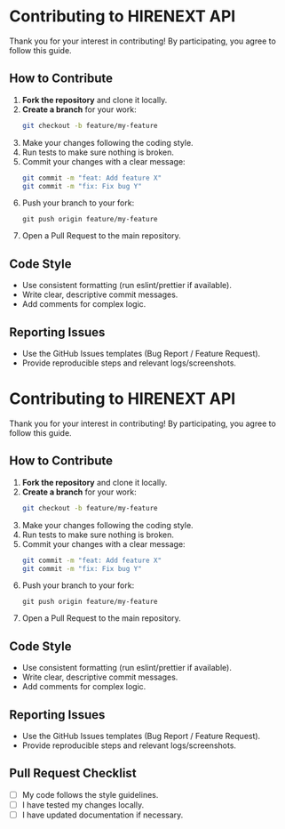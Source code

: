 # Contributing to HIRENEXT API

Thank you for your interest in contributing! By participating, you agree to follow this guide.

## How to Contribute

1. **Fork the repository** and clone it locally.
2. **Create a branch** for your work:
   ```bash
   git checkout -b feature/my-feature
   ```
3. Make your changes following the coding style.
4. Run tests to make sure nothing is broken.
5. Commit your changes with a clear message:
    ```bash
    git commit -m "feat: Add feature X"
    git commit -m "fix: Fix bug Y"
    ```
6. Push your branch to your fork:
    ```
    git push origin feature/my-feature
    ```
7. Open a Pull Request to the main repository.

## Code Style

- Use consistent formatting (run eslint/prettier if available).
- Write clear, descriptive commit messages.
- Add comments for complex logic.

## Reporting Issues

- Use the GitHub Issues templates (Bug Report / Feature Request).
- Provide reproducible steps and relevant logs/screenshots.

# Contributing to HIRENEXT API

Thank you for your interest in contributing! By participating, you agree to follow this guide.

## How to Contribute

1. **Fork the repository** and clone it locally.
2. **Create a branch** for your work:
   ```bash
   git checkout -b feature/my-feature
   ```
3. Make your changes following the coding style.
4. Run tests to make sure nothing is broken.
5. Commit your changes with a clear message:
    ```bash
    git commit -m "feat: Add feature X"
    git commit -m "fix: Fix bug Y"
    ```
6. Push your branch to your fork:
    ```
    git push origin feature/my-feature
    ```
7. Open a Pull Request to the main repository.

## Code Style

- Use consistent formatting (run eslint/prettier if available).
- Write clear, descriptive commit messages.
- Add comments for complex logic.

## Reporting Issues

- Use the GitHub Issues templates (Bug Report / Feature Request).
- Provide reproducible steps and relevant logs/screenshots.

## Pull Request Checklist

- [ ] My code follows the style guidelines.
- [ ] I have tested my changes locally.
- [ ] I have updated documentation if necessary.
